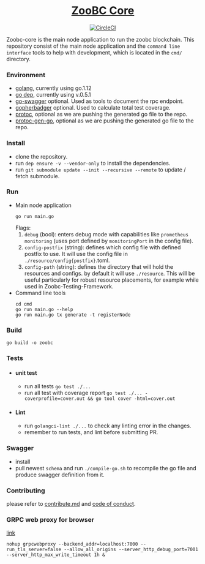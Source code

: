 <h1 align="center">
  <a href="https://github.com/zoobc/zoobc-core">
    ZooBC Core
  </a>
</h1>
<p align="center">
  <a href="https://circleci.com/gh/zoobc/zoobc-core">
    <img src="https://circleci.com/gh/zoobc/zoobc-core.svg?style=svg&circle-token=cdd770bcb30a201696bb10e76ed15504cf235a9f" alt="CircleCI"/>
  </a>
</p>

Zoobc-core is the main node application to run the zoobc blockchain. This repository consist of the main node application and the `command line interface` tools to help with development, which is located in the `cmd/` directory.

### Environment

- [golang](https://golang.org/doc/install), currently using go.1.12
- [go dep](https://golang.github.io/dep/docs/installation.html), currently using v.0.5.1
- [go-swagger](https://github.com/go-swagger/go-swagger) optional. Used as tools to document the rpc endpoint.
- [gopherbadger](https://github.com/jpoles1/gopherbadger) optional. Used to calculate total test coverage.
- [protoc](https://github.com/protocolbuffers/protobuf), optional as we are pushing the generated go file to the repo.
- [protoc-gen-go](https://github.com/golang/protobuf), optional as we are pushing the generated go file to the repo.

### Install

- clone the repository.
- run `dep ensure -v --vendor-only` to install the dependencies.
- run `git submodule update --init --recursive --remote` to update / fetch submodule.

### Run

- Main node application
  ```
  go run main.go
  ```
  Flags:
  1. `debug` (bool): enters debug mode with capabilities like `prometheus monitoring` (uses port defined by `monitoringPort` in the config file).
  2. `config-postfix` (string): defines which config file with defined postfix to use. It will use the config file in `./resource/config{postfix}`.toml.
  3. `config-path` (string): defines the directory that will hold the resources and configs. by default it will use `./resource`. This will be useful particularly for robust resource placements, for example while used in Zoobc-Testing-Framework.
- Command line tools
  ```
  cd cmd
  go run main.go --help
  go run main.go tx generate -t registerNode
  ```

### Build

```
go build -o zoobc
```

### Tests

- #### unit test

  - run all tests `go test ./...`
  - run all test with coverage report `go test ./... -coverprofile=cover.out && go tool cover -html=cover.out`

- #### Lint
  - run `golangci-lint ./...` to check any linting error in the changes.
  - remember to run tests, and lint before submitting PR.

### Swagger

- install
- pull newest `schema` and run `./compile-go.sh` to recompile the go file and produce swagger definition from it.

### Contributing

please refer to [contribute.md](contribute.md) and [code of conduct](code_of_conduct.md).

### GRPC web proxy for browser

[link](https://github.com/improbable-eng/grpc-web/tree/master/go/grpcwebproxy)

```
nohup grpcwebproxy --backend_addr=localhost:7000 --run_tls_server=false --allow_all_origins --server_http_debug_port=7001 --server_http_max_write_timeout 1h &
```
